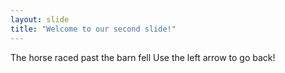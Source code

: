 ```yaml
---
layout: slide
title: "Welcome to our second slide!"
---
```

The horse raced past the barn fell
Use the left arrow to go back!
